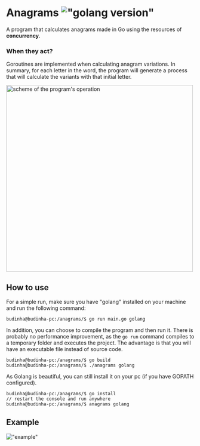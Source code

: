 # Anagrams !["golang version"](https://img.shields.io/badge/golang-v1.15.6-green)

A program that calculates anagrams made in Go using the resources of **concurrency**.

### When they act?

Goroutines are implemented when calculating anagram variations. In summary, for each letter in the word, the program will generate a process that will calculate the variants with that initial letter.

<img src="https://i.ibb.co/SrbvqXd/anagrams-func.png" alt="scheme of the program's operation" width="500"/>

## How to use

For a simple run, make sure you have "golang" installed on your machine and run the following command:
```console
budinha@budinha-pc:/anagrams/$ go run main.go golang
```
In addition, you can choose to compile the program and then run it. There is probably no performance improvement, as the `go run` command compiles to a temporary folder and executes the project. The advantage is that you will have an executable file instead of source code.
```console
budinha@budinha-pc:/anagrams/$ go build
budinha@budinha-pc:/anagrams/$ ./anagrams golang
```
As Golang is beautiful, you can still install it on your pc (if you have GOPATH configured).
```console
budinha@budinha-pc:/anagrams/$ go install
// restart the console and run anywhere
budinha@budinha-pc:/anagrams/$ anagrams golang
```

## Example
!["example"](https://media.giphy.com/media/mV8yyjfJ7viSrCPwg1/giphy.gif)
